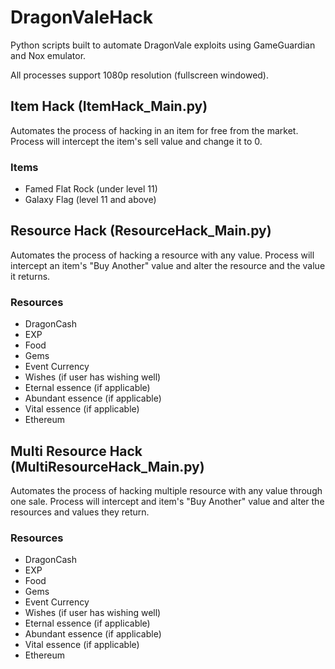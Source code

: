 # DragonValeHack
Python scripts built to automate DragonVale exploits using GameGuardian and Nox emulator.

All processes support 1080p resolution (fullscreen windowed).

## Item Hack (ItemHack_Main.py)
Automates the process of hacking in an item for free from the market.
Process will intercept the item's sell value and change it to 0.

### Items
- Famed Flat Rock (under level 11)
- Galaxy Flag (level 11 and above)

## Resource Hack (ResourceHack_Main.py)
Automates the process of hacking a resource with any value.
Process will intercept an item's "Buy Another" value and alter the resource and the value it returns.

### Resources
- DragonCash
- EXP
- Food
- Gems
- Event Currency
- Wishes (if user has wishing well)
- Eternal essence (if applicable)
- Abundant essence (if applicable)
- Vital essence (if applicable)
- Ethereum

## Multi Resource Hack (MultiResourceHack_Main.py)
Automates the process of hacking multiple resource with any value through one sale.
Process will intercept and item's "Buy Another" value and alter the resources and values they return.

### Resources
- DragonCash
- EXP
- Food
- Gems
- Event Currency
- Wishes (if user has wishing well)
- Eternal essence (if applicable)
- Abundant essence (if applicable)
- Vital essence (if applicable)
- Ethereum